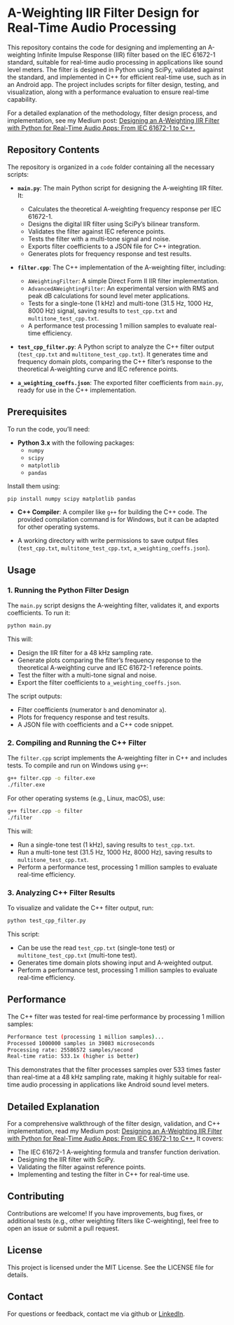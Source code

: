 # A-Weighting IIR Filter Design for Real-Time Audio Processing

This repository contains the code for designing and implementing an A-weighting Infinite Impulse Response (IIR) filter based on the IEC 61672-1 standard, suitable for real-time audio processing in applications like sound level meters. The filter is designed in Python using SciPy, validated against the standard, and implemented in C++ for efficient real-time use, such as in an Android app. The project includes scripts for filter design, testing, and visualization, along with a performance evaluation to ensure real-time capability.

For a detailed explanation of the methodology, filter design process, and implementation, see my Medium post: [Designing an A-Weighting IIR Filter with Python for Real-Time Audio Apps: From IEC 61672-1 to C++.](https://medium.com/@maxiaortiz22/designing-an-a-weighting-iir-filter-with-python-for-real-time-audio-apps-from-iec-61672-1-to-c-fd3b3faa4fa0)

## Repository Contents

The repository is organized in a `code` folder containing all the necessary scripts:

- **`main.py`**: The main Python script for designing the A-weighting IIR filter. It:
  - Calculates the theoretical A-weighting frequency response per IEC 61672-1.
  - Designs the digital IIR filter using SciPy’s bilinear transform.
  - Validates the filter against IEC reference points.
  - Tests the filter with a multi-tone signal and noise.
  - Exports filter coefficients to a JSON file for C++ integration.
  - Generates plots for frequency response and test results.

- **`filter.cpp`**: The C++ implementation of the A-weighting filter, including:
  - `AWeightingFilter`: A simple Direct Form II IIR filter implementation.
  - `AdvancedAWeightingFilter`: An experimental version with RMS and peak dB calculations for sound level meter applications.
  - Tests for a single-tone (1 kHz) and multi-tone (31.5 Hz, 1000 Hz, 8000 Hz) signal, saving results to `test_cpp.txt` and `multitone_test_cpp.txt`.
  - A performance test processing 1 million samples to evaluate real-time efficiency.

- **`test_cpp_filter.py`**: A Python script to analyze the C++ filter output (`test_cpp.txt` and `multitone_test_cpp.txt`). It generates time and frequency domain plots, comparing the C++ filter’s response to the theoretical A-weighting curve and IEC reference points.

- **`a_weighting_coeffs.json`**: The exported filter coefficients from `main.py`, ready for use in the C++ implementation.

## Prerequisites

To run the code, you’ll need:
- **Python 3.x** with the following packages:
  - `numpy`
  - `scipy`
  - `matplotlib`
  - `pandas`
  
Install them using:

```bash
pip install numpy scipy matplotlib pandas
```

- **C++ Compiler**: A compiler like `g++` for building the C++ code. The provided compilation command is for Windows, but it can be adapted for other operating systems.

- A working directory with write permissions to save output files (`test_cpp.txt`, `multitone_test_cpp.txt`, `a_weighting_coeffs.json`).


## Usage

### 1. Running the Python Filter Design

The `main.py` script designs the A-weighting filter, validates it, and exports coefficients. To run it:

```bash
python main.py
```

This will:

- Design the IIR filter for a 48 kHz sampling rate.
- Generate plots comparing the filter’s frequency response to the theoretical A-weighting curve and IEC 61672-1 reference points.
- Test the filter with a multi-tone signal and noise.
- Export the filter coefficients to `a_weighting_coeffs.json`.

The script outputs:

- Filter coefficients (numerator `b` and denominator `a`).
- Plots for frequency response and test results.
- A JSON file with coefficients and a C++ code snippet.


### 2. Compiling and Running the C++ Filter

The `filter.cpp` script implements the A-weighting filter in C++ and includes tests. To compile and run on Windows using `g++`:

```bash
g++ filter.cpp -o filter.exe
./filter.exe
```

For other operating systems (e.g., Linux, macOS), use:

```bash
g++ filter.cpp -o filter
./filter
```

This will:

- Run a single-tone test (1 kHz), saving results to `test_cpp.txt`.
- Run a multi-tone test (31.5 Hz, 1000 Hz, 8000 Hz), saving results to `multitone_test_cpp.txt`.
- Perform a performance test, processing 1 million samples to evaluate real-time efficiency.


### 3. Analyzing C++ Filter Results

To visualize and validate the C++ filter output, run:

```bash
python test_cpp_filter.py
```

This script:

- Can be use the read `test_cpp.txt` (single-tone test) or `multitone_test_cpp.txt` (multi-tone test).
- Generates time domain plots showing input and A-weighted output.
- Perform a performance test, processing 1 million samples to evaluate real-time efficiency.


## Performance

The C++ filter was tested for real-time performance by processing 1 million samples:

```bash
Performance test (processing 1 million samples)...
Processed 1000000 samples in 39083 microseconds
Processing rate: 25586572 samples/second
Real-time ratio: 533.1x (higher is better)
```

This demonstrates that the filter processes samples over 533 times faster than real-time at a 48 kHz sampling rate, making it highly suitable for real-time audio processing in applications like Android sound level meters.

## Detailed Explanation

For a comprehensive walkthrough of the filter design, validation, and C++ implementation, read my Medium post: [Designing an A-Weighting IIR Filter with Python for Real-Time Audio Apps: From IEC 61672-1 to C++.](https://medium.com/@maxiaortiz22/designing-an-a-weighting-iir-filter-with-python-for-real-time-audio-apps-from-iec-61672-1-to-c-fd3b3faa4fa0) It covers:

- The IEC 61672-1 A-weighting formula and transfer function derivation.
- Designing the IIR filter with SciPy.
- Validating the filter against reference points.
- Implementing and testing the filter in C++ for real-time use.

## Contributing

Contributions are welcome! If you have improvements, bug fixes, or additional tests (e.g., other weighting filters like C-weighting), feel free to open an issue or submit a pull request.

## License

This project is licensed under the MIT License. See the LICENSE file for details.

## Contact

For questions or feedback, contact me via github or [LinkedIn](https://www.linkedin.com/in/maximiliano-ortiz-7664541a9/).